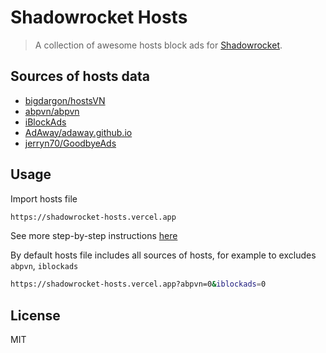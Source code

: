 # Shadowrocket Hosts

> A collection of awesome hosts block ads for [Shadowrocket](https://apps.apple.com/vn/app/shadowrocket/id932747118).

## Sources of hosts data

- [bigdargon/hostsVN](https://github.com/bigdargon/hostsVN)
- [abpvn/abpvn](https://github.com/abpvn/abpvn)
- [iBlockAds](https://iblockads.net)
- [AdAway/adaway.github.io](https://github.com/AdAway/adaway.github.io)
- [jerryn70/GoodbyeAds](https://github.com/jerryn70/GoodbyeAds)

## Usage

Import hosts file

```bash
https://shadowrocket-hosts.vercel.app
```

See more step-by-step instructions [here](https://github.com/bigdargon/hostsVN/wiki/Shadowrocket)

By default hosts file includes all sources of hosts, for example to excludes `abpvn`, `iblockads`

```bash
https://shadowrocket-hosts.vercel.app?abpvn=0&iblockads=0
```

## License

MIT
